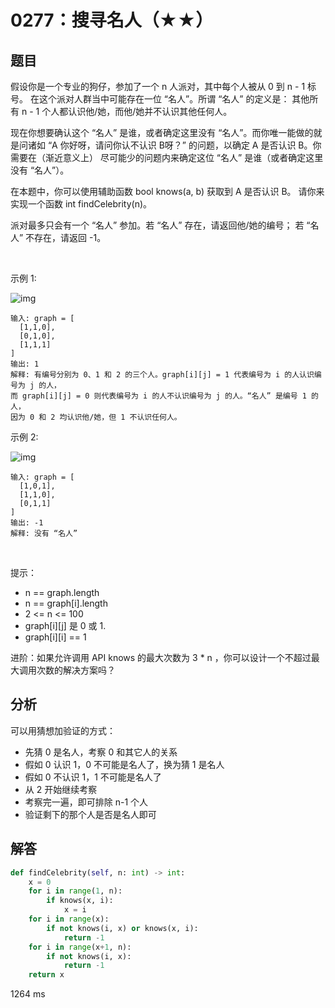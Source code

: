 # 0277：搜寻名人（★★）


## 题目

假设你是一个专业的狗仔，参加了一个 n 人派对，其中每个人被从 0 到 n - 1 标号。
在这个派对人群当中可能存在一位 “名人”。所谓 “名人” 的定义是：
其他所有 n - 1 个人都认识他/她，而他/她并不认识其他任何人。

现在你想要确认这个 “名人” 是谁，或者确定这里没有 “名人”。而你唯一能做的就是问诸如
 “A 你好呀，请问你认不认识 B呀？” 的问题，以确定 A 是否认识 B。你需要在（渐近意义上）
 尽可能少的问题内来确定这位 “名人” 是谁（或者确定这里没有 “名人”）。

在本题中，你可以使用辅助函数 bool knows(a, b) 获取到 A 是否认识 B。
请你来实现一个函数 int findCelebrity(n)。

派对最多只会有一个 “名人” 参加。若 “名人” 存在，请返回他/她的编号；
若 “名人” 不存在，请返回 -1。

 

示例 1:

![img](https://assets.leetcode.com/uploads/2019/02/02/277_example_1_bold.PNG)

	输入: graph = [
	  [1,1,0],
	  [0,1,0],
	  [1,1,1]
	]
	输出: 1
	解释: 有编号分别为 0、1 和 2 的三个人。graph[i][j] = 1 代表编号为 i 的人认识编号为 j 的人，
	而 graph[i][j] = 0 则代表编号为 i 的人不认识编号为 j 的人。“名人” 是编号 1 的人，
	因为 0 和 2 均认识他/她，但 1 不认识任何人。

示例 2:

![img](https://assets.leetcode.com/uploads/2019/02/02/277_example_2.PNG)

	输入: graph = [
	  [1,0,1],
	  [1,1,0],
	  [0,1,1]
	]
	输出: -1
	解释: 没有 “名人”
 

提示：
- n == graph.length
- n == graph[i].length
- 2 <= n <= 100
- graph[i][j] 是 0 或 1.
- graph[i][i] == 1
 

进阶：如果允许调用 API knows 的最大次数为 3 * n ，你可以设计一个不超过最大调用次数的解决方案吗？



## 分析

可以用猜想加验证的方式：
- 先猜 0 是名人，考察 0 和其它人的关系
- 假如 0 认识 1，0 不可能是名人了，换为猜 1 是名人
- 假如 0 不认识 1，1 不可能是名人了
- 从 2 开始继续考察
- 考察完一遍，即可排除 n-1 个人
- 验证剩下的那个人是否是名人即可


## 解答

```python
def findCelebrity(self, n: int) -> int:
    x = 0
    for i in range(1, n):
        if knows(x, i):
            x = i
    for i in range(x):
        if not knows(i, x) or knows(x, i):
            return -1
    for i in range(x+1, n):
        if not knows(i, x):
            return -1
    return x 
```
1264 ms



